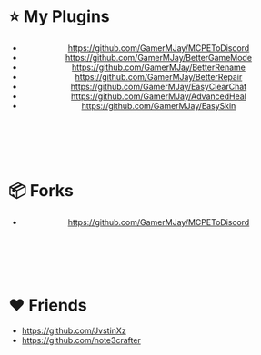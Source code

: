 # :star: My Plugins
<div align="center">
  
- https://github.com/GamerMJay/MCPEToDiscord
- https://github.com/GamerMJay/BetterGameMode
- https://github.com/GamerMJay/BetterRename
- https://github.com/GamerMJay/BetterRepair
- https://github.com/GamerMJay/EasyClearChat
- https://github.com/GamerMJay/AdvancedHeal
- https://github.com/GamerMJay/EasySkin
  
</div>
  
<br><br><br><br>
  
# :package: Forks
<div align="center">
  
 - https://github.com/GamerMJay/MCPEToDiscord
 
</div>
  
<br><br><br><br>
  
# ❤️ Friends
- https://github.com/JvstinXz
- https://github.com/note3crafter
